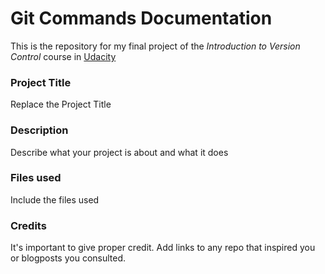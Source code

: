 # Git Commands Documentation
This is the repository for my final project of the *Introduction to Version Control* course in [Udacity](https://www.udacity.com/)

### Project Title
Replace the Project Title

### Description
Describe what your project is about and what it does

### Files used
Include the files used

### Credits
It's important to give proper credit. Add links to any repo that inspired you or blogposts you consulted.
